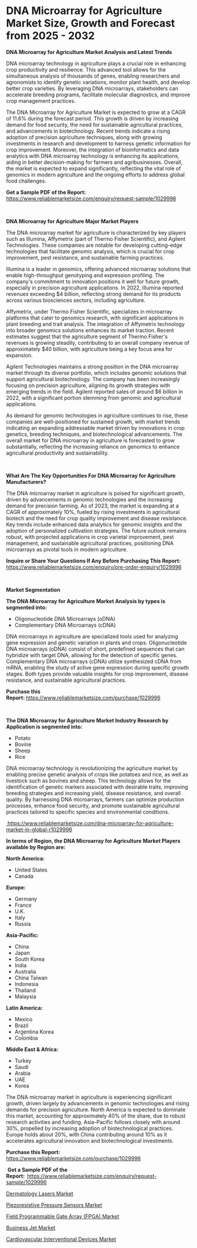 <p><h1>DNA Microarray for Agriculture Market Size, Growth and Forecast from 2025 - 2032</h1></p><p><strong>DNA Microarray for Agriculture Market Analysis and Latest Trends</strong></p>
<p><p>DNA microarray technology in agriculture plays a crucial role in enhancing crop productivity and resilience. This advanced tool allows for the simultaneous analysis of thousands of genes, enabling researchers and agronomists to identify genetic variations, monitor plant health, and develop better crop varieties. By leveraging DNA microarrays, stakeholders can accelerate breeding programs, facilitate molecular diagnostics, and improve crop management practices.</p><p>The DNA Microarray for Agriculture Market is expected to grow at a CAGR of 11.6% during the forecast period. This growth is driven by increasing demand for food security, the need for sustainable agricultural practices, and advancements in biotechnology. Recent trends indicate a rising adoption of precision agriculture techniques, along with growing investments in research and development to harness genetic information for crop improvement. Moreover, the integration of bioinformatics and data analytics with DNA microarray technology is enhancing its applications, aiding in better decision-making for farmers and agribusinesses. Overall, the market is expected to expand significantly, reflecting the vital role of genomics in modern agriculture and the ongoing efforts to address global food challenges.</p></p>
<p><strong>Get a Sample PDF of the Report:&nbsp;</strong> <a href="https://www.reliablemarketsize.com/enquiry/request-sample/1029996?utm_campaign=1895&utm_medium=2&utm_source=Github&utm_content=ia&utm_term=21032025&utm_id=dna-microarray-for-agriculture">https://www.reliablemarketsize.com/enquiry/request-sample/1029996</a></p>
<p>&nbsp;</p>
<p><strong>DNA Microarray for Agriculture Major Market Players</strong></p>
<p><p>The DNA microarray market for agriculture is characterized by key players such as Illumina, Affymetrix (part of Thermo Fisher Scientific), and Agilent Technologies. These companies are notable for developing cutting-edge technologies that facilitate genomic analysis, which is crucial for crop improvement, pest resistance, and sustainable farming practices.</p><p>Illumina is a leader in genomics, offering advanced microarray solutions that enable high-throughput genotyping and expression profiling. The company's commitment to innovation positions it well for future growth, especially in precision agriculture applications. In 2022, Illumina reported revenues exceeding $4 billion, reflecting strong demand for its products across various biosciences sectors, including agriculture.</p><p>Affymetrix, under Thermo Fisher Scientific, specializes in microarray platforms that cater to genomics research, with significant applications in plant breeding and trait analysis. The integration of Affymetrix technology into broader genomics solutions enhances its market traction. Recent estimates suggest that the agriculture segment of Thermo Fisher's revenues is growing steadily, contributing to an overall company revenue of approximately $40 billion, with agriculture being a key focus area for expansion.</p><p>Agilent Technologies maintains a strong position in the DNA microarray market through its diverse portfolio, which includes genomic solutions that support agricultural biotechnology. The company has been increasingly focusing on precision agriculture, aligning its growth strategies with emerging trends in the field. Agilent reported sales of around $6 billion in 2022, with a significant portion stemming from genomic and agricultural applications.</p><p>As demand for genomic technologies in agriculture continues to rise, these companies are well-positioned for sustained growth, with market trends indicating an expanding addressable market driven by innovations in crop genetics, breeding techniques, and biotechnological advancements. The overall market for DNA microarray in agriculture is forecasted to grow substantially, reflecting the increasing reliance on genomics to enhance agricultural productivity and sustainability.</p></p>
<p>&nbsp;</p>
<p><strong>What Are The Key Opportunities For DNA Microarray for Agriculture Manufacturers?</strong></p>
<p><p>The DNA microarray market in agriculture is poised for significant growth, driven by advancements in genomic technologies and the increasing demand for precision farming. As of 2023, the market is expanding at a CAGR of approximately 10%, fueled by rising investments in agricultural biotech and the need for crop quality improvement and disease resistance. Key trends include enhanced data analytics for genomic insights and the adoption of personalized cultivation strategies. The future outlook remains robust, with projected applications in crop varietal improvement, pest management, and sustainable agricultural practices, positioning DNA microarrays as pivotal tools in modern agriculture.</p></p>
<p><strong>Inquire or Share Your Questions If Any Before Purchasing This Report:</strong> <a href="https://www.reliablemarketsize.com/enquiry/pre-order-enquiry/1029996?utm_campaign=1895&utm_medium=2&utm_source=Github&utm_content=ia&utm_term=21032025&utm_id=dna-microarray-for-agriculture">https://www.reliablemarketsize.com/enquiry/pre-order-enquiry/1029996</a></p>
<p>&nbsp;</p>
<p><strong>Market Segmentation</strong></p>
<p><strong>The DNA Microarray for Agriculture Market Analysis by types is segmented into:</strong></p>
<p><ul><li>Oligonucleotide DNA Microarrays (oDNA)</li><li>Complementary DNA Microarrays (cDNA)</li></ul></p>
<p><p>DNA microarrays in agriculture are specialized tools used for analyzing gene expression and genetic variation in plants and crops. Oligonucleotide DNA microarrays (oDNA) consist of short, predefined sequences that can hybridize with target DNA, allowing for the detection of specific genes. Complementary DNA microarrays (cDNA) utilize synthesized cDNA from mRNA, enabling the study of active gene expression during specific growth stages. Both types provide valuable insights for crop improvement, disease resistance, and sustainable agricultural practices.</p></p>
<p><strong>Purchase this Report:&nbsp;</strong><a href="https://www.reliablemarketsize.com/purchase/1029996?utm_campaign=1895&utm_medium=2&utm_source=Github&utm_content=ia&utm_term=21032025&utm_id=dna-microarray-for-agriculture">https://www.reliablemarketsize.com/purchase/1029996</a></p>
<p>&nbsp;</p>
<p><strong>The DNA Microarray for Agriculture Market Industry Research by Application is segmented into:</strong></p>
<p><ul><li>Potato</li><li>Bovine</li><li>Sheep</li><li>Rice</li></ul></p>
<p><p>DNA microarray technology is revolutionizing the agriculture market by enabling precise genetic analysis of crops like potatoes and rice, as well as livestock such as bovines and sheep. This technology allows for the identification of genetic markers associated with desirable traits, improving breeding strategies and increasing yield, disease resistance, and overall quality. By harnessing DNA microarrays, farmers can optimize production processes, enhance food security, and promote sustainable agricultural practices tailored to specific species and environmental conditions.</p></p>
<p><a href="https://www.reliablemarketsize.com/dna-microarray-for-agriculture-market-in-global-r1029996?utm_campaign=1895&utm_medium=2&utm_source=Github&utm_content=ia&utm_term=21032025&utm_id=dna-microarray-for-agriculture">&nbsp;https://www.reliablemarketsize.com/dna-microarray-for-agriculture-market-in-global-r1029996</a></p>
<p><strong>In terms of Region, the DNA Microarray for Agriculture Market Players available by Region are:</strong></p>
<p>
    <p> <strong> North America: </strong>
        <ul>
            <li>United States</li>
            <li>Canada</li>
        </ul>
        </p> 
    <p> <strong> Europe: </strong>
        <ul>
            <li>Germany</li>
            <li>France</li>
            <li>U.K.</li>
            <li>Italy</li>
            <li>Russia</li>
        </ul>
        </p> 
    <p> <strong> Asia-Pacific: </strong>
        <ul>
            <li>China</li>
            <li>Japan</li>
            <li>South Korea</li>
            <li>India</li>
            <li>Australia</li>
            <li>China Taiwan</li>
            <li>Indonesia</li>
            <li>Thailand</li>
            <li>Malaysia</li>
        </ul>
        </p> 
    <p> <strong> Latin America: </strong>
        <ul>
            <li>Mexico</li>
            <li>Brazil</li>
            <li>Argentina Korea</li>
            <li>Colombia</li>
        </ul>
        </p> 
    <p> <strong> Middle East & Africa: </strong>
        <ul>
            <li>Turkey</li>
            <li>Saudi</li>
            <li>Arabia</li>
            <li>UAE</li>
            <li>Korea</li>
        </ul>
    </p>
    </p>
<p><p>The DNA microarray market in agriculture is experiencing significant growth, driven largely by advancements in genomic technologies and rising demands for precision agriculture. North America is expected to dominate this market, accounting for approximately 40% of the share, due to robust research activities and funding. Asia-Pacific follows closely with around 30%, propelled by increasing adoption of biotechnological practices. Europe holds about 20%, with China contributing around 10% as it accelerates agricultural innovation and biotechnological investments.</p></p>
<p><strong>Purchase this Report: </strong><a href="https://www.reliablemarketsize.com/purchase/1029996?utm_campaign=1895&utm_medium=2&utm_source=Github&utm_content=ia&utm_term=21032025&utm_id=dna-microarray-for-agriculture">https://www.reliablemarketsize.com/purchase/1029996</a></p>
<p>&nbsp;<strong>Get a Sample PDF of the Report:&nbsp;&nbsp;</strong><a href="https://www.reliablemarketsize.com/enquiry/request-sample/1029996?utm_campaign=1895&utm_medium=2&utm_source=Github&utm_content=ia&utm_term=21032025&utm_id=dna-microarray-for-agriculture">https://www.reliablemarketsize.com/enquiry/request-sample/1029996</a></p>
<p><strong></strong></p>
<p><p><a href="https://github.com/berbelsagwan/Market-Research-Report-List-1/blob/main/dermatology-lasers-market.md?utm_campaign=1895&utm_medium=2&utm_source=Github&utm_content=ia&utm_term=21032025&utm_id=dna-microarray-for-agriculture">Dermatology Lasers Market</a></p><p><a href="https://github.com/waverlyam689/Market-Research-Report-List-1/blob/main/piezoresistive-pressure-sensors-market.md?utm_campaign=1895&utm_medium=2&utm_source=Github&utm_content=ia&utm_term=21032025&utm_id=dna-microarray-for-agriculture">Piezoresistive Pressure Sensors Market</a></p><p><a href="https://github.com/tselahiara/Market-Research-Report-List-1/blob/main/field-programmable-gate-array-fpga-market.md?utm_campaign=1895&utm_medium=2&utm_source=Github&utm_content=ia&utm_term=21032025&utm_id=dna-microarray-for-agriculture">Field Programmable Gate Array (FPGA) Market</a></p><p><a href="https://github.com/ajayanhaizan/Market-Research-Report-List-1/blob/main/business-jet-market.md?utm_campaign=1895&utm_medium=2&utm_source=Github&utm_content=ia&utm_term=21032025&utm_id=dna-microarray-for-agriculture">Business Jet Market</a></p><p><a href="https://github.com/dailyspunj47/Market-Research-Report-List-1/blob/main/cardiovascular-interventional-devices-market.md?utm_campaign=1895&utm_medium=2&utm_source=Github&utm_content=ia&utm_term=21032025&utm_id=dna-microarray-for-agriculture">Cardiovascular Interventional Devices Market</a></p></p>